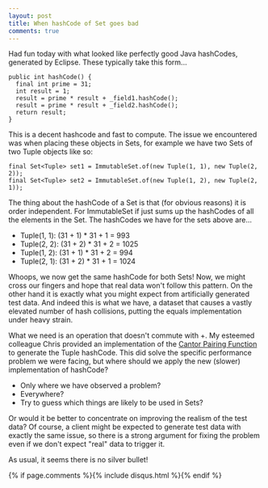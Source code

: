 ```yaml
---
layout: post
title: When hashCode of Set goes bad
comments: true
---
```


Had fun today with what looked like perfectly good Java hashCodes, generated by
Eclipse. These typically take this form...

```
public int hashCode() {
  final int prime = 31;
  int result = 1;
  result = prime * result + _field1.hashCode();
  result = prime * result + _field2.hashCode();
  return result;
}
```

This is a decent hashcode and fast to compute. The issue we encountered was when
placing these objects in Sets, for example we have two Sets of two Tuple objects
like so:

```
final Set<Tuple> set1 = ImmutableSet.of(new Tuple(1, 1), new Tuple(2, 2));
final Set<Tuple> set2 = ImmutableSet.of(new Tuple(1, 2), new Tuple(2, 1));
```

The thing about the hashCode of a Set is that (for obvious reasons) it is order
independent. For ImmutableSet if just sums up the hashCodes of all the elements
in the Set. The hashCodes we have for the sets above are...

+ Tuple(1, 1): (31 + 1) * 31 + 1 = 993
+ Tuple(2, 2): (31 + 2) * 31 + 2 = 1025
+ Tuple(1, 2): (31 + 1) * 31 + 2 = 994
+ Tuple(2, 1): (31 + 2) * 31 + 1 = 1024

Whoops, we now get the same hashCode for both Sets! Now, we might cross our
fingers and hope that real data won't follow this pattern. On the other hand it
is exactly what you might expect from artificially generated test data.
And indeed this is what we have, a dataset that causes a vastly
elevated number of hash collisions, putting the equals implementation under
heavy strain.

What we need is an operation that doesn't commute with +. My esteemed colleague
Chris provided an implementation of the
[Cantor Pairing Function](http://en.wikipedia.org/wiki/Pairing_function#Cantor_pairing_function)
to generate the Tuple hashCode.
This did solve the specific performance problem we were facing, but where should
we apply the new (slower) implementation of hashCode?

* Only where we have observed a problem?
* Everywhere?
* Try to guess which things are likely to be used in Sets?

Or would it be better to concentrate on improving the realism of the test data?
Of course, a client might be expected to generate test data with exactly the
same issue, so there is a strong argument for fixing the problem even if we
don't expect "real" data to trigger it.

As usual, it seems there is no silver bullet!

{% if page.comments %}{% include disqus.html %}{% endif %}
